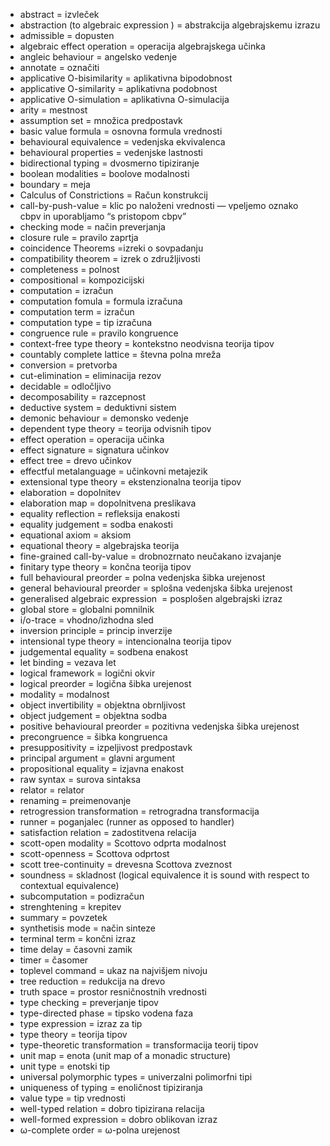 * abstract = izvleček
* abstraction (to algebraic expression ) = abstrakcija algebrajskemu izrazu
* admissible = dopusten
* algebraic effect operation = operacija algebrajskega učinka
* angleic behaviour = angelsko vedenje
* annotate = označiti
* applicative O-bisimilarity = aplikativna bipodobnost
* applicative O-similarity = aplikativna podobnost
* applicative O-simulation = aplikativna O-simulacija
* arity = mestnost
* assumption set = množica predpostavk
* basic value formula = osnovna formula vrednosti
* behavioural equivalence =  vedenjska ekvivalenca
* behavioural properties = vedenjske lastnosti
* bidirectional typing = dvosmerno tipiziranje
* boolean modalities = boolove modalnosti
* boundary = meja
* Calculus of Constrictions = Račun konstrukcij
* call-by-push-value = klic po naloženi vrednosti — vpeljemo oznako cbpv in uporabljamo “s pristopom cbpv”
* checking mode = način preverjanja
* closure rule = pravilo zaprtja
* coincidence Theorems =izreki o sovpadanju
* compatibility theorem = izrek o združljivosti
* completeness = polnost
* compositional = kompozicijski
* computation = izračun
* computation fomula = formula izračuna
* computation term = izračun
* computation type = tip izračuna
* congruence rule = pravilo kongruence
* context-free type theory = kontekstno neodvisna teorija tipov
* countably complete lattice  = števna polna mreža
* conversion = pretvorba
* cut-elimination = eliminacija rezov
* decidable = odločljivo
* decomposability = razcepnost
* deductive system = deduktivni sistem
* demonic behaviour = demonsko vedenje
* dependent type theory = teorija odvisnih tipov
* effect operation = operacija učinka
* effect signature = signatura učinkov
* effect tree = drevo učinkov
* effectful metalanguage = učinkovni metajezik
* extensional type theory = ekstenzionalna teorija tipov
* elaboration = dopolnitev
* elaboration map = dopolnitvena preslikava
* equality reflection = refleksija enakosti
* equality judgement = sodba enakosti
* equational axiom = aksiom
* equational theory = algebrajska teorija
* fine-grained call-by-value = drobnozrnato neučakano izvajanje
* finitary type theory = končna teorija tipov
* full behavioural preorder = polna vedenjska šibka urejenost
* general behavioural preorder = splošna vedenjska šibka urejenost
* generalised algebraic expression  = posplošen algebrajski izraz
* global store = globalni pomnilnik
* i/o-trace = vhodno/izhodna sled
* inversion principle = princip inverzije
* intensional type theory = intencionalna teorija tipov
* judgemental equality = sodbena enakost
* let binding = vezava let
* logical framework = logični okvir
* logical preorder = logična šibka urejenost
* modality = modalnost
* object invertibility = objektna obrnljivost
* object judgement = objektna sodba
* positive behavioural preorder = pozitivna vedenjska šibka urejenost
* precongruence = šibka kongruenca
* presuppositivity = izpeljivost predpostavk
* principal argument = glavni argument
* propositional equality = izjavna enakost
* raw syntax = surova sintaksa
* relator = relator
* renaming = preimenovanje
* retrogression transformation = retrogradna transformacija
* runner = poganjalec (runner as opposed to handler)
* satisfaction relation = zadostitvena relacija
* scott-open modality = Scottovo odprta modalnost
* scott-openness = Scottova odprtost
* scott tree-continuity = drevesna Scottova zveznost
* soundness  = skladnost (logical equivalence it is sound with respect to contextual equivalence)
* subcomputation  = podizračun
* strenghtening = krepitev
* summary = povzetek
* synthetisis mode = način sinteze
* terminal term = končni izraz
* time delay = časovni zamik
* timer = časomer
* toplevel command = ukaz na najvišjem nivoju
* tree reduction = redukcija na drevo
* truth space = prostor resničnostnih vrednosti
* type checking = preverjanje tipov
* type-directed phase = tipsko vodena faza
* type expression = izraz za tip
* type theory = teorija tipov
* type-theoretic transformation = transformacija teorij tipov
* unit map = enota (unit map of a monadic structure)
* unit type = enotski tip
* universal polymorphic types = univerzalni polimorfni tipi
* uniqueness of typing = enoličnost tipiziranja
* value type = tip vrednosti
* well-typed relation = dobro tipizirana relacija
* well-formed expression = dobro oblikovan izraz
* ω-complete order = ω-polna urejenost
